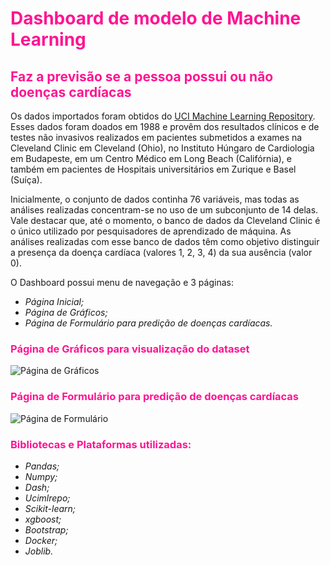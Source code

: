# <span style="color:#FF1493">Dashboard de modelo de Machine Learning</span>  
## <span style="color:#FF1493">Faz a previsão se a pessoa possui ou não doenças cardíacas</span>
 
  
  Os dados importados foram obtidos do [UCI Machine Learning Repository](https://archive.ics.uci.edu/dataset/45/heart+disease). Esses dados foram doados em 1988 e provêm dos resultados clínicos e de testes não invasivos realizados em pacientes submetidos a exames na Cleveland Clinic em Cleveland (Ohio), no Instituto Húngaro de Cardiologia em Budapeste, em um Centro Médico em Long Beach (Califórnia), e também em pacientes de Hospitais universitários em Zurique e Basel (Suíça).
  
  Inicialmente, o conjunto de dados continha 76 variáveis, mas todas as análises realizadas concentram-se no uso de um subconjunto de 14 delas. Vale destacar que, até o momento, o banco de dados da Cleveland Clinic é o único utilizado por pesquisadores de aprendizado de máquina. As análises realizadas com esse banco de dados têm como objetivo distinguir a presença da doença cardíaca (valores 1, 2, 3, 4) da sua ausência (valor 0).
  
  O Dashboard possui menu de navegação e 3 páginas:
  - *Página Inicial;*
  - *Página de Gráficos;*
  - *Página de Formulário para predição de doenças cardíacas.*

### <span style="color:#FF1493">Página de Gráficos para visualização do dataset</span>
 ![Página de Gráficos](https://github.com/naimeaiub/dash-machine-learning/assets/111865299/1ad5d7ea-efd5-48b2-92e6-09061dfcc4bd)


### <span style="color:#FF1493">Página de Formulário para predição de doenças cardíacas</span>
  ![Página de Formulário](https://github.com/naimeaiub/dash-machine-learning/assets/111865299/11836cd5-d24f-4a14-ad0a-e6c959749a23)


### <span style="color:#FF1493">Bibliotecas e Plataformas utilizadas:</span>
  - *Pandas;*
  - *Numpy;*
  - *Dash;*
  - *Ucimlrepo;*
  - *Scikit-learn;*
  - *xgboost;*
  - *Bootstrap;*
  - *Docker;*
  - *Joblib.*
